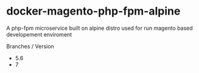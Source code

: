 # docker-magento-php-fpm-alpine
A php-fpm microservice built on alpine distro used for run magento based developement enviroment

Branches / Version
 - 5.6
 - 7


